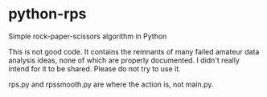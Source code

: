 # python-rps
Simple rock-paper-scissors algorithm in Python

This is not good code. It contains the remnants of many failed amateur data analysis ideas, none of which are properly documented.
I didn't really intend for it to be shared. Please do not try to use it.

rps.py and rpssmooth.py are where the action is, not main.py.

